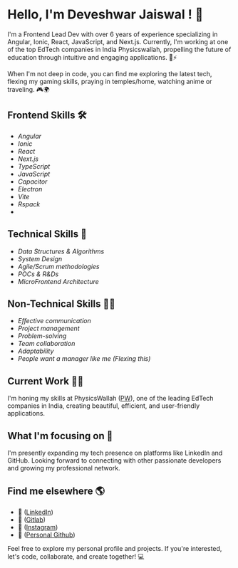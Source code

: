 # Hello, I'm Deveshwar Jaiswal ! 👋

I'm a Frontend Lead Dev with over 6 years of experience specializing in Angular, Ionic, React, JavaScript, and Next.js. Currently, I'm working at one of the top EdTech companies in India Physicswallah, propelling the future of education through intuitive and engaging applications. 🚀⚡

When I'm not deep in code, you can find me exploring the latest tech, flexing my gaming skills, praying in temples/home, watching anime or traveling. 🎮🌍

## Frontend Skills 🛠
* *Angular*
* *Ionic*
* *React*
* *Next.js*
* *TypeScript*
* *JavaScript*
* *Capacitor*
* *Electron*
* *Vite*
* *Rspack*
* 

## Technical Skills 🧪
* *Data Structures & Algorithms*
* *System Design*
* *Agile/Scrum methodologies*
* *POCs & R&Ds*
* *MicroFrontend Architecture*

## Non-Technical Skills 🤹‍♂
* *Effective communication*
* *Project management*
* *Problem-solving*
* *Team collaboration*
* *Adaptability*
* *People want a manager like me (Flexing this)*

## Current Work 👨‍💻
I'm honing my skills at PhysicsWallah ([PW](https://www.linkedin.com/company/physicswallah/mycompany/)), one of the leading EdTech companies in India, creating beautiful, efficient, and user-friendly applications.

## What I'm focusing on 🧐
I'm presently expanding my tech presence on platforms like LinkedIn and GitHub. Looking forward to connecting with other passionate developers and growing my professional network.

## Find me elsewhere 🌎
* 👔 ([LinkedIn](https://www.linkedin.com/in/deveshwar-jaiswal-frontendninja/))
* 🚀 ([Gitlab](https://gitlab.com/deveshwar.jaiswal))
* 📸 ([Instagram](https://www.instagram.com/deveshwar_jaiswal_/))
* 🚀 ([Personal Github](https://github.com/svssdeva/svssdeva))

Feel free to explore my personal profile and projects. If you're interested, let's code, collaborate, and create together! 💻
